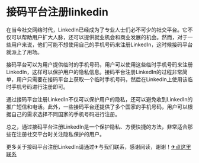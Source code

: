 # 接码平台注册linkedin

在当今社交网络时代，LinkedIn已经成为了专业人士们必不可少的社交平台。它不仅可以帮助用户扩大人脉，还可以提供就业机会和商业发展的机会。然而，对于一些用户来说，他们可能不想使用自己的手机号码来注册LinkedIn，这时候接码平台就派上了用场。

接码平台可以为用户提供临时的手机号码，用户可以使用这些临时手机号码来注册LinkedIn，这样可以保护用户的隐私信息。接码平台注册LinkedIn的过程非常简单，用户只需要在接码平台上获取一个临时手机号码，然后在LinkedIn上使用该临时手机号码进行注册即可。

通过接码平台注册LinkedIn不仅可以保护用户的隐私，还可以避免收到LinkedIn的推广短信和电话。此外，一些接码平台还提供了多个国家的手机号码，用户可以根据自己的需求选择不同国家的手机号码进行注册。

总之，通过接码平台注册LinkedIn是一个保护隐私、方便快捷的方法，非常适合那些在注册社交平台时关注隐私保护的用户。

更多关于接码平台注册LinkedIn请通过✈与我们联系，感谢阅读，谢谢！[✈点这里联系](https://gg.k02.cc)